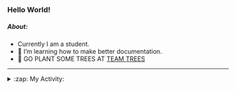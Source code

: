 ### Hello World!

##### About:
- Currently I am a student.
- 🌱 I’m learning how to make better documentation.
- 🌱 GO PLANT SOME TREES AT [TEAM TREES](https://teamtrees.org/)

---
<details>
  <summary>:zap: My Activity:</summary>
  
<!--START_SECTION:waka-->
![Code Time](http://img.shields.io/badge/Code%20Time-1%2C203%20hrs%2035%20mins-blue)

**I'm a Night 🦉** 

```text
🌞 Morning                1900 commits        ███░░░░░░░░░░░░░░░░░░░░░░   10.10 % 
🌆 Daytime                6389 commits        ████████░░░░░░░░░░░░░░░░░   33.98 % 
🌃 Evening                5383 commits        ███████░░░░░░░░░░░░░░░░░░   28.63 % 
🌙 Night                  5133 commits        ███████░░░░░░░░░░░░░░░░░░   27.30 % 
```
📅 **I'm Most Productive on Wednesday** 

```text
Monday                   2644 commits        ████░░░░░░░░░░░░░░░░░░░░░   14.06 % 
Tuesday                  2568 commits        ███░░░░░░░░░░░░░░░░░░░░░░   13.66 % 
Wednesday                4407 commits        ██████░░░░░░░░░░░░░░░░░░░   23.44 % 
Thursday                 2434 commits        ███░░░░░░░░░░░░░░░░░░░░░░   12.94 % 
Friday                   1973 commits        ███░░░░░░░░░░░░░░░░░░░░░░   10.49 % 
Saturday                 1638 commits        ██░░░░░░░░░░░░░░░░░░░░░░░   08.71 % 
Sunday                   3141 commits        ████░░░░░░░░░░░░░░░░░░░░░   16.70 % 
```


📊 **This Week I Spent My Time On** 

```text
🔥 Editors: 
VS Code                  51 mins             █████████████████████████   100.00 % 

🐱‍💻 Projects: 
giveth-dapps-v2          40 mins             ████████████████████░░░░░   78.52 % 
file-utils               8 mins              ████░░░░░░░░░░░░░░░░░░░░░   15.79 % 
givbacks-admin           2 mins              █░░░░░░░░░░░░░░░░░░░░░░░░   04.44 % 
iris-flower-ml           0 secs              ░░░░░░░░░░░░░░░░░░░░░░░░░   01.25 % 
```


 Last Updated on 24/09/2023 19:10:55 UTC
<!--END_SECTION:waka-->
</details>
